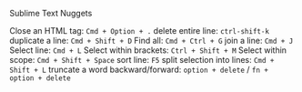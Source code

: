 Sublime Text Nuggets

Close an HTML tag:    `Cmd + Option + .`
delete entire line:   `ctrl-shift-k`
duplicate a line:     `Cmd + Shift + D`
Find all: `Cmd + Ctrl + G`
join a line: `Cmd + J`
Select line: `Cmd + L`
Select within brackets: `Ctrl + Shift + M`
Select within scope: `Cmd + Shift + Space`
sort line: `F5`
split selection into lines: `Cmd + Shift + L`
truncate a word backward/forward:  `option + delete` / `fn + option + delete`